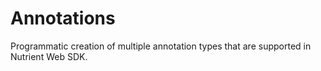 # Annotations

Programmatic creation of multiple annotation types that are supported in Nutrient Web SDK.
